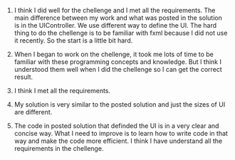 1. I think I did well for the chellenge and I met all the requirements. The main difference between my work and what was posted in the
solution is in the UIController. We use different way to define the UI. The hard thing to do the chellenge is to be familiar with fxml 
because I did not use it recently. So the start is a little bit hard.

2. When I began to work on the chellenge, it took me lots of time to be familiar with these programming concepts and knowledge. But I think I understood them well when I did the chellenge so I can get the correct result.

3. I think I met all the requirements.

4. My solution is very similar to the posted solution and just the sizes of UI are different.

5. The code in posted solution that definded the UI is in a very clear and concise way. What I need to improve is to learn how to write code in that way and make the code more efficient. I think I have understand all the requirements in the chellenge.
